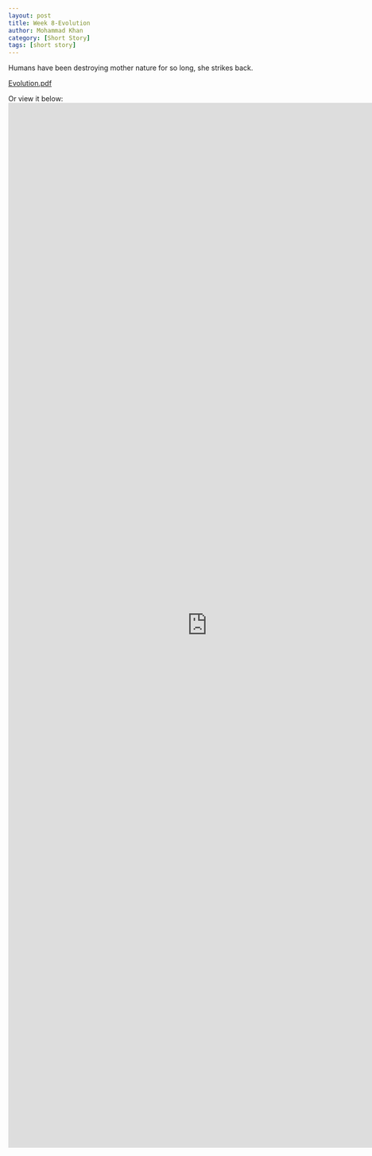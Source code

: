 ```yaml
---
layout: post
title: Week 8-Evolution
author: Mohammad Khan
category: [Short Story]
tags: [short story]
---
```

Humans have been destroying mother nature for so long, she strikes back.

<p><a href="https://drive.google.com/file/d/1ERz6nUwUot7On5krygSk9ZaMWbAURNUW/view?usp=sharing">Evolution.pdf</a></p>

Or view it below: 
<embed src="https://drive.google.com/file/d/1QWrVrBollbR79s95djoS83ViYCQaOExl/view?usp=sharing#toolbar=0" width="800px" height="2100px" />
